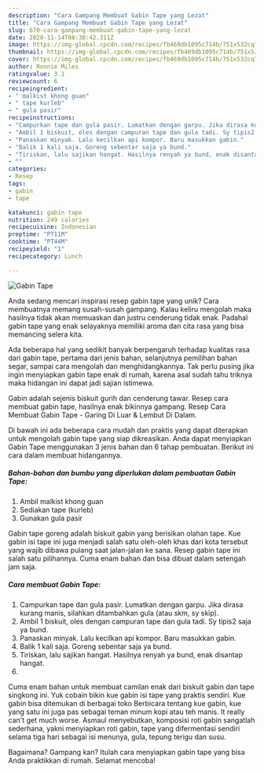 ```yaml
---
description: "Cara Gampang Membuat Gabin Tape yang Lezat"
title: "Cara Gampang Membuat Gabin Tape yang Lezat"
slug: 670-cara-gampang-membuat-gabin-tape-yang-lezat
date: 2020-11-14T08:30:42.311Z
image: https://img-global.cpcdn.com/recipes/fb469db1095c714b/751x532cq70/gabin-tape-foto-resep-utama.jpg
thumbnail: https://img-global.cpcdn.com/recipes/fb469db1095c714b/751x532cq70/gabin-tape-foto-resep-utama.jpg
cover: https://img-global.cpcdn.com/recipes/fb469db1095c714b/751x532cq70/gabin-tape-foto-resep-utama.jpg
author: Ronnie Miles
ratingvalue: 3.1
reviewcount: 6
recipeingredient:
- " malkist khong guan"
- " tape kurleb"
- " gula pasir"
recipeinstructions:
- "Campurkan tape dan gula pasir. Lumatkan dengan garpu. Jika dirasa kurang manis, silahkan ditambahkan gula (atau skm, sy skip)."
- "Ambil 1 biskuit, oles dengan campuran tape dan gula tadi. Sy tipis2 saja ya bund."
- "Panaskan minyak. Lalu kecilkan api kompor. Baru masukkan gabin."
- "Balik 1 kali saja. Goreng sebentar saja ya bund."
- "Tiriskan, lalu sajikan hangat. Hasilnya renyah ya bund, enak disantap hangat."
- ""
categories:
- Resep
tags:
- gabin
- tape

katakunci: gabin tape 
nutrition: 249 calories
recipecuisine: Indonesian
preptime: "PT11M"
cooktime: "PT44M"
recipeyield: "1"
recipecategory: Lunch

---
```



![Gabin Tape](https://img-global.cpcdn.com/recipes/fb469db1095c714b/751x532cq70/gabin-tape-foto-resep-utama.jpg)

Anda sedang mencari inspirasi resep gabin tape yang unik? Cara membuatnya memang susah-susah gampang. Kalau keliru mengolah maka hasilnya tidak akan memuaskan dan justru cenderung tidak enak. Padahal gabin tape yang enak selayaknya memiliki aroma dan cita rasa yang bisa memancing selera kita.

Ada beberapa hal yang sedikit banyak berpengaruh terhadap kualitas rasa dari gabin tape, pertama dari jenis bahan, selanjutnya pemilihan bahan segar, sampai cara mengolah dan menghidangkannya. Tak perlu pusing jika ingin menyiapkan gabin tape enak di rumah, karena asal sudah tahu triknya maka hidangan ini dapat jadi sajian istimewa.

Gabin adalah sejenis biskuit gurih dan cenderung tawar. Resep cara membuat gabin tape, hasilnya enak bikinnya gampang. Resep Cara Membuat Gabin Tape - Garing Di Luar &amp; Lembut Di Dalam.


Di bawah ini ada beberapa cara mudah dan praktis yang dapat diterapkan untuk mengolah gabin tape yang siap dikreasikan. Anda dapat menyiapkan Gabin Tape menggunakan 3 jenis bahan dan 6 tahap pembuatan. Berikut ini cara dalam membuat hidangannya.

<!--inarticleads1-->

##### Bahan-bahan dan bumbu yang diperlukan dalam pembuatan Gabin Tape:

1. Ambil  malkist khong guan
1. Sediakan  tape (kurleb)
1. Gunakan  gula pasir


Gabin tape goreng adalah biskuit gabin yang berisikan olahan tape. Kue gabin isi tape ini juga menjadi salah satu oleh-oleh khas dari kota tersebut yang wajib dibawa pulang saat jalan-jalan ke sana. Resep gabin tape ini salah satu pilihannya. Cuma enam bahan dan bisa dibuat dalam setengah jam saja. 

<!--inarticleads2-->

##### Cara membuat Gabin Tape:

1. Campurkan tape dan gula pasir. Lumatkan dengan garpu. Jika dirasa kurang manis, silahkan ditambahkan gula (atau skm, sy skip).
1. Ambil 1 biskuit, oles dengan campuran tape dan gula tadi. Sy tipis2 saja ya bund.
1. Panaskan minyak. Lalu kecilkan api kompor. Baru masukkan gabin.
1. Balik 1 kali saja. Goreng sebentar saja ya bund.
1. Tiriskan, lalu sajikan hangat. Hasilnya renyah ya bund, enak disantap hangat.
1. 


Cuma enam bahan untuk membuat camilan enak dari biskuit gabin dan tape singkong ini. Yuk cobain bikin kue gabin isi tape yang praktis sendiri. Kue gabin bisa ditemukan di berbagai toko Berbicara tentang kue gabin, kue yang satu ini juga pas sebagai teman minum kopi atau teh manis. It really can&#39;t get much worse. Asmaul menyebutkan, komposisi roti gabin sangatlah sederhana, yakni menyiapkan roti gabin, tape yang difermentasi sendiri selama tiga hari sebagai isi menunya, gula, tepung terigu dan susu. 

Bagaimana? Gampang kan? Itulah cara menyiapkan gabin tape yang bisa Anda praktikkan di rumah. Selamat mencoba!
